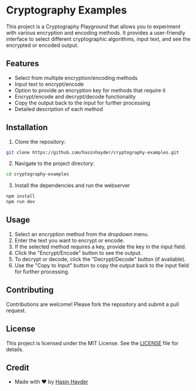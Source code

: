 # Cryptography Examples

This project is a Cryptography Playground that allows you to experiment with various encryption and encoding methods. It provides a user-friendly interface to select different cryptographic algorithms, input text, and see the encrypted or encoded output.

## Features

- Select from multiple encryption/encoding methods
- Input text to encrypt/encode
- Option to provide an encryption key for methods that require it
- Encrypt/encode and decrypt/decode functionality
- Copy the output back to the input for further processing
- Detailed description of each method



## Installation

1. Clone the repository:
  ```sh
  git clone https://github.com/hasinhayder/cryptography-examples.git
  ```
2. Navigate to the project directory:
  ```sh
  cd cryptography-examples
  ```
3. Install the dependencies and run the webserver
  ```sh
  npm install 
  npm run dev
  ```
  
## Usage

1. Select an encryption method from the dropdown menu.
2. Enter the text you want to encrypt or encode.
3. If the selected method requires a key, provide the key in the input field.
4. Click the "Encrypt/Encode" button to see the output.
5. To decrypt or decode, click the "Decrypt/Decode" button (if available).
6. Use the "Copy to Input" button to copy the output back to the input field for further processing.

## Contributing

Contributions are welcome! Please fork the repository and submit a pull request.

## License

This project is licensed under the MIT License. See the [LICENSE](LICENSE) file for details.

## Credit

- Made with ❤️ by [Hasin Hayder](https://github.com/hasinhayder)